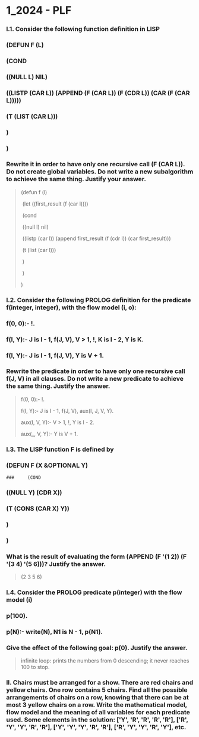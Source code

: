 # 1_2024 - PLF

### I.1. Consider the following function definition in LISP

### (DEFUN F (L)

### 	(COND 

### 		((NULL L) NIL)

### 		((LISTP (CAR L)) (APPEND (F (CAR L)) (F (CDR L)) (CAR (F (CAR L)))))

### 		(T (LIST (CAR L)))

### 	)

### )

### Rewrite it in order to have only one recursive call (F (CAR L)). Do not create global variables. Do not write a new subalgorithm to achieve the same thing. Justify your answer.

>(defun f (l)
>
>​	(let ((first_result (f (car l))))
>
>​	(cond
>
>​		((null l) nil)
>
>​		((listp (car l)) (append first_result (f (cdr l)) (car first_result)))
>
>​		(t (list (car l)))
>
>​	)
>
>​	)
>
>)

### I.2. Consider the following PROLOG definition for the predicate f(integer, integer), with the flow model (i, o): 

### f(0, 0):- !.

### f(I, Y):- J is I - 1, f(J, V), V > 1, !, K is I - 2, Y is K.

### f(I, Y):- J is I - 1, f(J, V), Y is V + 1.

### Rewrite the predicate in order to have only one recursive call f(J, V) in all clauses. Do not write a new predicate to achieve the same thing. Justify the answer.

> f(0, 0):- !.
>
> f(I, Y):- J is I - 1, f(J, V), aux(I, J, V, Y).
>
> aux(I, V, Y):- V > 1, !, Y is I - 2.
>
> aux(_, V, Y):- Y is V + 1.

### I.3. The LISP function F is defined by

### (DEFUN F (X &OPTIONAL Y)

	### 	(COND

### 		((NULL Y) (CDR X))

### 		(T (CONS (CAR X) Y))

### 	)

### )

### What is the result of evaluating the form (APPEND (F '(1 2)) (F '(3 4) '(5 6)))? Justify the answer.

> (2 3 5 6)

### I.4. Consider the PROLOG predicate p(integer) with the flow model (i)

### p(100).

### p(N):- write(N), N1 is N - 1, p(N1).

### Give the effect of the following goal: p(0). Justify the answer.

> infinite loop: prints the numbers from 0 descending; it never reaches 100 to stop.

### II. Chairs must be arranged for a show. There are red chairs and yellow chairs. One row contains 5 chairs. Find all the possible arrangements of chairs on a row, knowing that there can be at most 3 yellow chairs on a row. Write the mathematical model, flow model and the meaning of all variables for each predicate used. Some elements in the solution: ['Y', 'R', 'R', 'R', 'R'], ['R', 'Y', 'Y', 'R', 'R'], ['Y', 'Y', 'Y', 'R', 'R'], ['R', 'Y', 'Y', 'R', 'Y'], etc.

